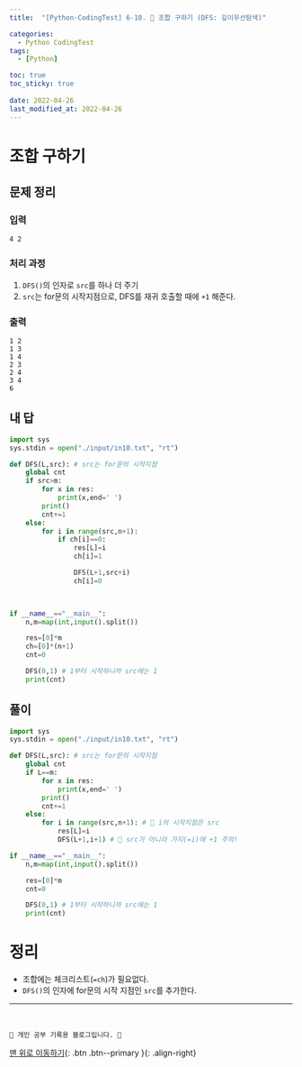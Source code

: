 ```yaml
---
title:  "[Python-CodingTest] 6-10. 🌟 조합 구하기 (DFS: 깊이우선탐색)"

categories:
  - Python CodingTest
tags:
  - [Python]

toc: true
toc_sticky: true
 
date: 2022-04-26
last_modified_at: 2022-04-26
---
```


# 조합 구하기
## 문제 정리
### 입력
```
4 2
```
### 처리 과정
1. `DFS()`의 인자로 `src`를 하나 더 주기
2. `src`는 for문의 시작지점으로, DFS를 재귀 호출할 때에 `+1` 해준다.

### 출력
```
1 2 
1 3 
1 4 
2 3 
2 4 
3 4 
6
```
## 내 답
```py
import sys
sys.stdin = open("./input/in10.txt", "rt")

def DFS(L,src): # src는 for문의 시작지점
    global cnt
    if src>m:
        for x in res:
            print(x,end=' ')
        print()
        cnt+=1
    else:
        for i in range(src,n+1):
            if ch[i]==0:
                res[L]=i
                ch[i]=1

                DFS(L+1,src+i)
                ch[i]=0
                


if __name__=="__main__":
    n,m=map(int,input().split())

    res=[0]*m
    ch=[0]*(n+1)
    cnt=0

    DFS(0,1) # 1부터 시작하니까 src에는 1
    print(cnt)
```
## 풀이 
```py
import sys
sys.stdin = open("./input/in10.txt", "rt")

def DFS(L,src): # src는 for문의 시작지점
    global cnt
    if L==m:
        for x in res:
            print(x,end=' ')
        print()
        cnt+=1
    else:
        for i in range(src,n+1): # 🌟 i의 시작지점은 src
            res[L]=i
            DFS(L+1,i+1) # 🌟 src가 아니라 가지(=i)에 +1 주의!

if __name__=="__main__":
    n,m=map(int,input().split())

    res=[0]*m
    cnt=0

    DFS(0,1) # 1부터 시작하니까 src에는 1
    print(cnt)
```

# 정리
- 조합에는 체크리스트(`=ch`)가 필요없다.
- `DFS()`의 인자에 for문의 시작 지점인 `src`를 추가한다.

***
<br>

    💛 개인 공부 기록용 블로그입니다. 👻

[맨 위로 이동하기](#){: .btn .btn--primary }{: .align-right}
